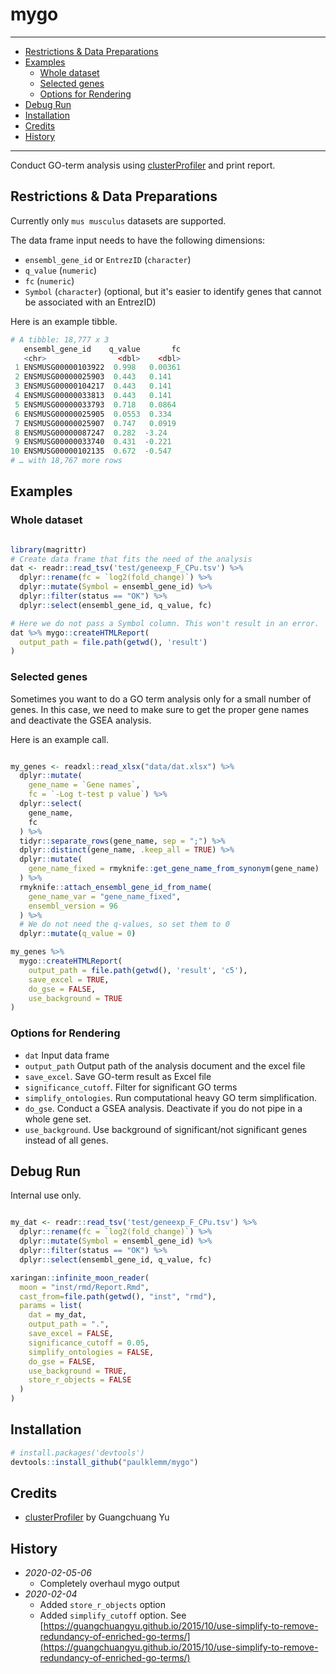 # mygo

---

<!-- TOC depthFrom:2 -->

- [Restrictions & Data Preparations](#restrictions--data-preparations)
- [Examples](#examples)
  - [Whole dataset](#whole-dataset)
  - [Selected genes](#selected-genes)
  - [Options for Rendering](#options-for-rendering)
- [Debug Run](#debug-run)
- [Installation](#installation)
- [Credits](#credits)
- [History](#history)

<!-- /TOC -->

---

Conduct GO-term analysis using [clusterProfiler](https://guangchuangyu.github.io/software/clusterProfiler/) and print report.

## Restrictions & Data Preparations

Currently only `mus musculus` datasets are supported.

The data frame input needs to have the following dimensions:

- `ensembl_gene_id` or `EntrezID` (`character`)
- `q_value` (`numeric`)
- `fc` (`numeric`)
- `Symbol` (`character`) (optional, but it's easier to identify genes that cannot be associated with an EntrezID)

Here is an example tibble.

```R
# A tibble: 18,777 x 3
   ensembl_gene_id    q_value       fc
   <chr>                <dbl>    <dbl>
 1 ENSMUSG00000103922  0.998   0.00361
 2 ENSMUSG00000025903  0.443   0.141  
 3 ENSMUSG00000104217  0.443   0.141  
 4 ENSMUSG00000033813  0.443   0.141  
 5 ENSMUSG00000033793  0.718   0.0864 
 6 ENSMUSG00000025905  0.0553  0.334  
 7 ENSMUSG00000025907  0.747   0.0919 
 8 ENSMUSG00000087247  0.282  -3.24   
 9 ENSMUSG00000033740  0.431  -0.221  
10 ENSMUSG00000102135  0.672  -0.547  
# … with 18,767 more rows
```

## Examples

### Whole dataset

```R

library(magrittr)
# Create data frame that fits the need of the analysis
dat <- readr::read_tsv('test/geneexp_F_CPu.tsv') %>%
  dplyr::rename(fc = `log2(fold_change)`) %>%
  dplyr::mutate(Symbol = ensembl_gene_id) %>%
  dplyr::filter(status == "OK") %>%
  dplyr::select(ensembl_gene_id, q_value, fc)

# Here we do not pass a Symbol column. This won't result in an error.
dat %>% mygo::createHTMLReport(
  output_path = file.path(getwd(), 'result')
)

```

### Selected genes

Sometimes you want to do a GO term analysis only for a small number of genes. In this case, we need to make sure to get the proper gene names and deactivate the GSEA analysis.

Here is an example call.

```R

my_genes <- readxl::read_xlsx("data/dat.xlsx") %>%
  dplyr::mutate(
    gene_name = `Gene names`,
    fc = `-Log t-test p value`) %>%
  dplyr::select(
    gene_name,
    fc
  ) %>%
  tidyr::separate_rows(gene_name, sep = ";") %>%
  dplyr::distinct(gene_name, .keep_all = TRUE) %>%
  dplyr::mutate(
    gene_name_fixed = rmyknife::get_gene_name_from_synonym(gene_name)
  ) %>%
  rmyknife::attach_ensembl_gene_id_from_name(
    gene_name_var = "gene_name_fixed",
    ensembl_version = 96
  ) %>%
  # We do not need the q-values, so set them to 0
  dplyr::mutate(q_value = 0)

my_genes %>%
  mygo::createHTMLReport(
    output_path = file.path(getwd(), 'result', 'c5'),
    save_excel = TRUE,
    do_gse = FALSE,
    use_background = TRUE
)

```

### Options for Rendering

- `dat` Input data frame
- `output_path` Output path of the analysis document and the excel file
- `save_excel`. Save GO-term result as Excel file
- `significance_cutoff`. Filter for significant GO terms
- `simplify_ontologies`. Run computational heavy GO term simplification.
- `do_gse`. Conduct a GSEA analysis. Deactivate if you do not pipe in a whole gene set.
- `use_background`. Use background of significant/not significant genes instead of all genes.

## Debug Run

Internal use only.

```r

my_dat <- readr::read_tsv('test/geneexp_F_CPu.tsv') %>%
  dplyr::rename(fc = `log2(fold_change)`) %>%
  dplyr::mutate(Symbol = ensembl_gene_id) %>%
  dplyr::filter(status == "OK") %>%
  dplyr::select(ensembl_gene_id, q_value, fc)

xaringan::infinite_moon_reader(
  moon = "inst/rmd/Report.Rmd",
  cast_from=file.path(getwd(), "inst", "rmd"),
  params = list(
    dat = my_dat,
    output_path = ".",
    save_excel = FALSE,
    significance_cutoff = 0.05,
    simplify_ontologies = FALSE,
    do_gse = FALSE,
    use_background = TRUE,
    store_r_objects = FALSE
  )
)

```


## Installation

```r
# install.packages('devtools')
devtools::install_github("paulklemm/mygo")
```

## Credits

- [clusterProfiler](https://guangchuangyu.github.io/software/clusterProfiler/) by Guangchuang Yu

## History

- *2020-02-05-06*
  - Completely overhaul mygo output
- *2020-02-04*
  - Added `store_r_objects` option
  - Added `simplify_cutoff` option. See [https://guangchuangyu.github.io/2015/10/use-simplify-to-remove-redundancy-of-enriched-go-terms/](https://guangchuangyu.github.io/2015/10/use-simplify-to-remove-redundancy-of-enriched-go-terms/)
